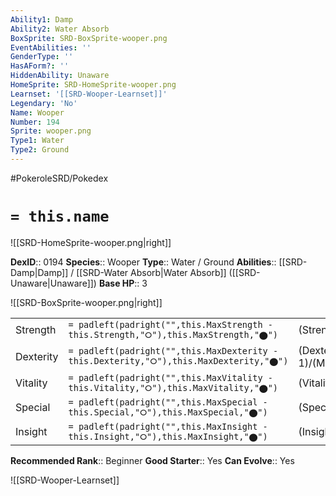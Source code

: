 ```yaml
---
Ability1: Damp
Ability2: Water Absorb
BoxSprite: SRD-BoxSprite-wooper.png
EventAbilities: ''
GenderType: ''
HasAForm?: ''
HiddenAbility: Unaware
HomeSprite: SRD-HomeSprite-wooper.png
Learnset: '[[SRD-Wooper-Learnset]]'
Legendary: 'No'
Name: Wooper
Number: 194
Sprite: wooper.png
Type1: Water
Type2: Ground
---
```


#PokeroleSRD/Pokedex

# `= this.name`

![[SRD-HomeSprite-wooper.png|right]]

**DexID**:: 0194
**Species**:: Wooper
**Type**:: Water / Ground
**Abilities**:: [[SRD-Damp|Damp]] / [[SRD-Water Absorb|Water Absorb]] ([[SRD-Unaware|Unaware]])
**Base HP**:: 3

![[SRD-BoxSprite-wooper.png|right]]

|           |                                                                                        |                                          |
| --------- | -------------------------------------------------------------------------------------- | ---------------------------------------- |
| Strength  | `= padleft(padright("",this.MaxStrength - this.Strength,"⭘"),this.MaxStrength,"⬤")`    | (Strength::2)/(MaxStrength::4)   |
| Dexterity | `= padleft(padright("",this.MaxDexterity - this.Dexterity,"⭘"),this.MaxDexterity,"⬤")` | (Dexterity:: 1)/(MaxDexterity::2) |
| Vitality  | `= padleft(padright("",this.MaxVitality - this.Vitality,"⭘"),this.MaxVitality,"⬤")`    | (Vitality::2)/(MaxVitality::4)   |
| Special   | `= padleft(padright("",this.MaxSpecial - this.Special,"⭘"),this.MaxSpecial,"⬤")`       | (Special::1)/(MaxSpecial::3)     |
| Insight   | `= padleft(padright("",this.MaxInsight - this.Insight,"⭘"),this.MaxInsight,"⬤")`       | (Insight::1)/(MaxInsight::3)     |

**Recommended Rank**:: Beginner
**Good Starter**:: Yes
**Can Evolve**:: Yes

![[SRD-Wooper-Learnset]]